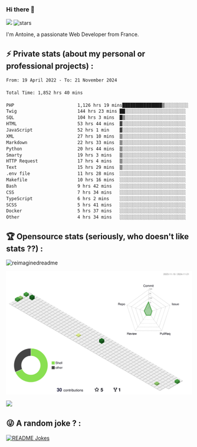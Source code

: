 ### Hi there 👋

![](https://komarev.com/ghpvc/?username=niotna)
<img src="https://img.shields.io/github/stars/niotna?label=Stars" alt="stars">

I'm Antoine, a passionate Web Developer from France.

## :zap: Private stats (about my personal or professional projects) : 

<!--START_SECTION:waka-->

```txt
From: 19 April 2022 - To: 21 November 2024

Total Time: 1,852 hrs 40 mins

PHP                        1,126 hrs 19 mins███████████████▒░░░░░░░░░   60.79 %
Twig                       144 hrs 23 mins ██░░░░░░░░░░░░░░░░░░░░░░░   07.79 %
SQL                        104 hrs 3 mins  █▒░░░░░░░░░░░░░░░░░░░░░░░   05.62 %
HTML                       53 hrs 44 mins  ▓░░░░░░░░░░░░░░░░░░░░░░░░   02.90 %
JavaScript                 52 hrs 1 min    ▓░░░░░░░░░░░░░░░░░░░░░░░░   02.81 %
XML                        27 hrs 10 mins  ▒░░░░░░░░░░░░░░░░░░░░░░░░   01.47 %
Markdown                   22 hrs 33 mins  ▒░░░░░░░░░░░░░░░░░░░░░░░░   01.22 %
Python                     20 hrs 44 mins  ▒░░░░░░░░░░░░░░░░░░░░░░░░   01.12 %
Smarty                     19 hrs 3 mins   ▒░░░░░░░░░░░░░░░░░░░░░░░░   01.03 %
HTTP Request               17 hrs 4 mins   ▒░░░░░░░░░░░░░░░░░░░░░░░░   00.92 %
Text                       15 hrs 29 mins  ▒░░░░░░░░░░░░░░░░░░░░░░░░   00.84 %
.env file                  11 hrs 28 mins  ░░░░░░░░░░░░░░░░░░░░░░░░░   00.62 %
Makefile                   10 hrs 16 mins  ░░░░░░░░░░░░░░░░░░░░░░░░░   00.55 %
Bash                       9 hrs 42 mins   ░░░░░░░░░░░░░░░░░░░░░░░░░   00.52 %
CSS                        7 hrs 34 mins   ░░░░░░░░░░░░░░░░░░░░░░░░░   00.41 %
TypeScript                 6 hrs 2 mins    ░░░░░░░░░░░░░░░░░░░░░░░░░   00.33 %
SCSS                       5 hrs 41 mins   ░░░░░░░░░░░░░░░░░░░░░░░░░   00.31 %
Docker                     5 hrs 37 mins   ░░░░░░░░░░░░░░░░░░░░░░░░░   00.30 %
Other                      4 hrs 34 mins   ░░░░░░░░░░░░░░░░░░░░░░░░░   00.25 %
```

<!--END_SECTION:waka-->

## :trophy: Opensource stats (seriously, who doesn't like stats ??) : 

<!---
[![Top Langs](https://github-readme-stats.vercel.app/api/top-langs/?username=niotna)](https://github.com/anuraghazra/github-readme-stats) 
-->
<img src="https://myreadme.vercel.app/api/embed/niotna?panels=userstatistics,toprepositories,toplanguages,commitgraph" alt="reimaginedreadme" />

![](./profile-3d-contrib/profile-green-animate.svg)

<img src="https://github-profile-trophy.vercel.app/?username=niotna&theme=juicyfresh&no-bg=true" />

## :stuck_out_tongue_winking_eye: A random joke ? : 

<a href="https://readme-jokes.vercel.app"><img align="center" src="https://readme-jokes.vercel.app/api" alt="README Jokes"></a>
